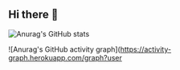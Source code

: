 ## Hi there 👋

![Anurag's GitHub stats](https://github-readme-stats.vercel.app/api?username=anuraghazra&show_icons=true&theme=radical)

![Anurag's GitHub activity graph](https://activity-graph.herokuapp.com/graph?user
